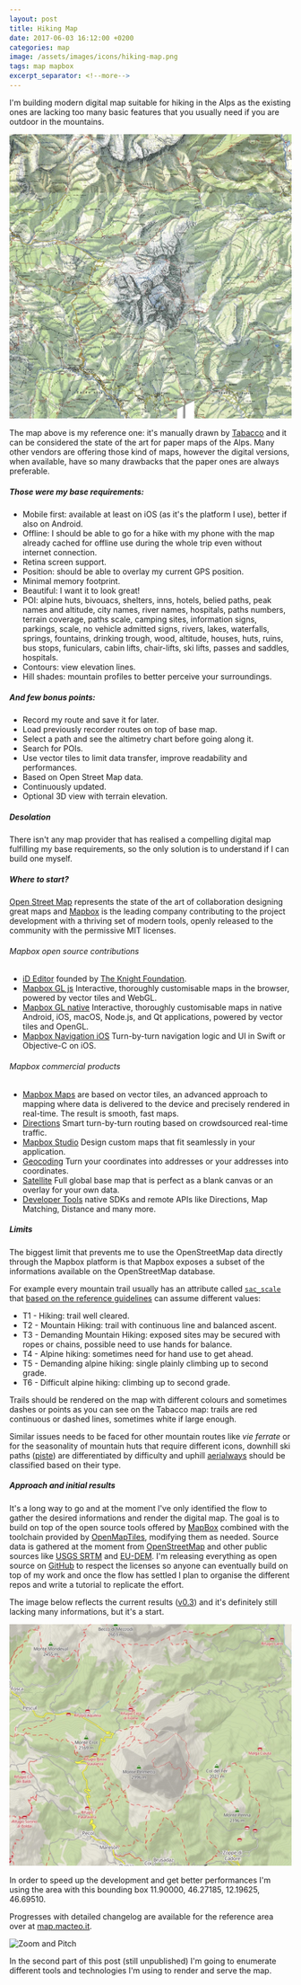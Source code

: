 ```yaml
---
layout: post
title: Hiking Map
date: 2017-06-03 16:12:00 +0200
categories: map
image: /assets/images/icons/hiking-map.png
tags: map mapbox
excerpt_separator: <!--more-->
---
```


I'm building modern digital map suitable for hiking in the Alps as the existing ones are lacking too many basic features that you usually need if you are outdoor in the mountains.

![Tabacco Reference image](/assets/images/hiking-map/Tabacco~015.jpg#center100s)

The map above is my reference one: it's manually drawn by [Tabacco](http://www.tabaccoeditrice.it/eng/azienda.asp) and it can be considered the state of the art for paper maps of the Alps. Many other vendors are offering those kind of maps, however the digital versions, when available, have so many drawbacks that the paper ones are always preferable.

##### Those were my base requirements:

- Mobile first: available at least on iOS (as it's the platform I use), better if also on Android.
- Offline: I should be able to go for a hike with my phone with the map already cached for offline use during the whole trip even without internet connection.
- Retina screen support.
- Position: should be able to overlay my current GPS position.
- Minimal memory footprint.
- Beautiful: I want it to look great!
- POI: alpine huts, bivouacs, shelters, inns, hotels, belied paths, peak names and altitude, city names, river names, hospitals, paths numbers, terrain coverage, paths scale, camping sites, information signs, parkings, scale, no vehicle admitted signs, rivers, lakes, waterfalls, springs, fountains, drinking trough, wood, altitude, houses, huts, ruins, bus stops, funiculars, cabin lifts, chair-lifts, ski lifts, passes and saddles, hospitals.
- Contours: view elevation lines.
- Hill shades: mountain profiles to better perceive your surroundings.

<!--more-->

##### And few bonus points:

- Record my route and save it for later.
- Load previously recorder routes on top of base map.
- Select a path and see the altimetry chart before going along it.
- Search for POIs.
- Use vector tiles to limit data transfer, improve readability and performances.
- Based on Open Street Map data.
- Continuously updated.
- Optional 3D view with terrain elevation.

##### Desolation

There isn't any map provider that has realised a compelling digital map fulfilling my base requirements, so the only solution is to understand if I can build one myself.

##### Where to start?

[Open Street Map](http://openstreetmap.org) represents the state of the art of collaboration designing great maps and [Mapbox](https://www.mapbox.com) is the leading company contributing to the project development with a thriving set of modern tools, openly released to the community with the permissive MIT licenses.

###### Mapbox open source contributions

- [iD Editor](https://www.mapbox.com/blog/id-editor-sneak-peek/) founded by [The Knight Foundation](http://mapbox.com/blog/knight-invests-openstreetmap/).
- [Mapbox GL js](https://github.com/mapbox/mapbox-gl-js) Interactive, thoroughly customisable maps in the browser, powered by vector tiles and WebGL.
- [Mapbox GL native](https://github.com/mapbox/mapbox-gl-native) Interactive, thoroughly customisable maps in native Android, iOS, macOS, Node.js, and Qt applications, powered by vector tiles and OpenGL.
- [Mapbox Navigation iOS](https://github.com/mapbox/mapbox-navigation-ios) Turn-by-turn navigation logic and UI in Swift or Objective-C on iOS.

###### Mapbox commercial products

- [Mapbox Maps](https://www.mapbox.com/maps/) are based on vector tiles, an advanced approach to mapping where data is delivered to the device and precisely rendered in real-time. The result is smooth, fast maps.
- [Directions](https://www.mapbox.com/directions/) Smart turn-by-turn routing based on crowdsourced real-time traffic.
- [Mapbox Studio](https://www.mapbox.com/mapbox-studio/) Design custom maps that fit seamlessly in your application.
- [Geocoding](https://www.mapbox.com/geocoding/) Turn your coordinates into addresses or your addresses into coordinates.
- [Satellite](https://www.mapbox.com/maps/satellite/) Full global base map that is perfect as a blank canvas or an overlay for your own data.
- [Developer Tools](https://www.mapbox.com/developers/) native SDKs and remote APIs like Directions, Map Matching, Distance and many more.

##### Limits

The biggest limit that prevents me to use the OpenStreetMap data directly through the Mapbox platform is that Mapbox exposes a subset of the informations available on the OpenStreetMap database.

For example every mountain trail usually has an attribute called [`sac_scale`
](http://www.sac-cas.ch/nc/unterwegs/schwierigkeits-skalen.html?cid=1512&did=1000352&sechash=bdae41d3) that [based on the reference guidelines](http://wiki.openstreetmap.org/wiki/Key:sac_scale) can assume different values:

- T1 - Hiking: trail well cleared.
- T2 - Mountain Hiking: trail with continuous line and balanced ascent.
- T3 - Demanding Mountain Hiking: exposed sites may be secured with ropes or chains, possible need to use hands for balance.
- T4 - Alpine hiking: sometimes need for hand use to get ahead.
- T5 - Demanding alpine hiking: single plainly climbing up to second grade.
- T6 - Difficult alpine hiking: climbing up to second grade.

Trails should be rendered on the map with different colours and sometimes dashes or points as you can see on the Tabacco map: trails are red continuous or dashed lines, sometimes white if large enough.

Similar issues needs to be faced for other mountain routes like _vie ferrate_ or for the seasonality of mountain huts that require different icons, downhill ski paths ([piste](http://wiki.openstreetmap.org/wiki/Piste_Maps)) are differentiated by difficulty and uphill [aerialways](http://wiki.openstreetmap.org/wiki/Key:aerialway) should be classified based on their type.

##### Approach and initial results

It's a long way to go and at the moment I've only identified the flow to gather the desired informations and render the digital map. The goal is to build on top of the open source tools offered by [MapBox](https://www.mapbox.com) combined with the toolchain provided by [OpenMapTiles](https://openmaptiles.org), modifying them as needed. Source data is gathered at the moment from [OpenStreetMap](https://www.openstreetmap.org) and other public sources like [USGS SRTM](https://lta.cr.usgs.gov/SRTM1Arc) and [EU-DEM](https://www.eea.europa.eu/data-and-maps/data/eu-dem).
I'm releasing everything as open source on [GitHub](http://github.com/macteo) to respect the licenses so anyone can eventually build on top of my work and once the flow has settled I plan to organise the different repos and write a tutorial to replicate the effort.

The image below reflects the current results ([v0.3](https://map.macteo.it/styles/tralio-0.3.0/#14.1/46.4363/12.0728)) and it's definitely still lacking many informations, but it's a start.

![Tralio-0.3](/assets/images/hiking-map/tralio-0.3.jpg#center100s)

In order to speed up the development and get better performances I'm using the area with this bounding box 11.90000, 46.27185, 12.19625, 46.69510.

Progresses with detailed changelog are available for the reference area over at [map.macteo.it](https://map.macteo.it).

![Zoom and Pitch](/assets/images/hiking-map/map-zomm-pitch.gif#center100s)

In the second part of this post (still unpublished) I'm going to enumerate different tools and technologies I'm using to render and serve the map.
